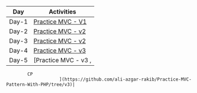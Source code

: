 | Day | Activities |
|------|-----------|
| Day-1 | [Practice MVC - V1](https://github.com/ali-azgar-rakib/Practice-MVC-Pattern-With-PHP/tree/d1/src)|
| Day-2 | [Practice MVC - v2](https://github.com/ali-azgar-rakib/Practice-MVC-Pattern-With-PHP/tree/v2)|
|Day-3 | [Practice MVC - v2](https://github.com/ali-azgar-rakib/Practice-MVC-Pattern-With-PHP/tree/v2)|
| Day-4 | [Practice MVC - v3](https://github.com/ali-azgar-rakib/Practice-MVC-Pattern-With-PHP/tree/v3)|
| Day-5 | [Practice MVC - v3 ,
            CP
                        ](https://github.com/ali-azgar-rakib/Practice-MVC-Pattern-With-PHP/tree/v3)|
